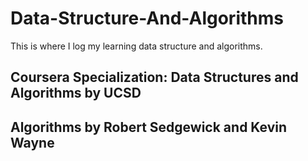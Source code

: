 # Data-Structure-And-Algorithms

This is where I log my learning data structure and algorithms.

## Coursera Specialization: Data Structures and Algorithms by UCSD

## Algorithms by Robert Sedgewick and Kevin Wayne
